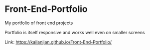 # Front-End-Portfolio
My portfolio of front end projects

Portfolio is itself responsive and works well even on smaller screens

Link: https://kailanjian.github.io/Front-End-Portfolio/
